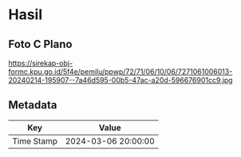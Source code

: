 # Hasil

## Foto C Plano

https://sirekap-obj-formc.kpu.go.id/5f4e/pemilu/ppwp/72/71/06/10/06/7271061006013-20240214-195907--7a46d595-00b5-47ac-a20d-596676901cc9.jpg


## Metadata

| Key        | Value               |
| ---------- | ------------------- |
| Time Stamp | 2024-03-06 20:00:00 |



